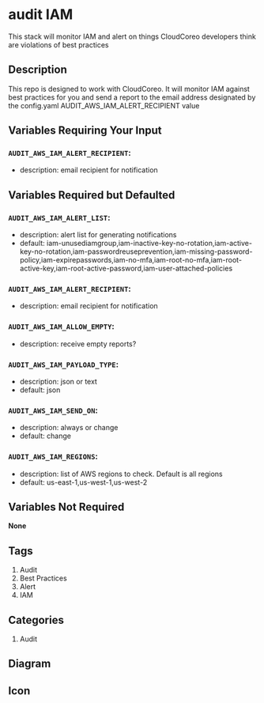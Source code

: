 audit IAM
============================
This stack will monitor IAM and alert on things CloudCoreo developers think are violations of best practices


## Description

This repo is designed to work with CloudCoreo. It will monitor IAM against best practices for you and send a report to the email address designated by the config.yaml AUDIT_AWS_IAM_ALERT_RECIPIENT value

## Variables Requiring Your Input

### `AUDIT_AWS_IAM_ALERT_RECIPIENT`:
  * description: email recipient for notification

## Variables Required but Defaulted

### `AUDIT_AWS_IAM_ALERT_LIST`:
  * description: alert list for generating notifications
  * default: iam-unusediamgroup,iam-inactive-key-no-rotation,iam-active-key-no-rotation,iam-passwordreuseprevention,iam-missing-password-policy,iam-expirepasswords,iam-no-mfa,iam-root-no-mfa,iam-root-active-key,iam-root-active-password,iam-user-attached-policies

### `AUDIT_AWS_IAM_ALERT_RECIPIENT`:
  * description: email recipient for notification

### `AUDIT_AWS_IAM_ALLOW_EMPTY`:
  * description: receive empty reports?

### `AUDIT_AWS_IAM_PAYLOAD_TYPE`:
  * description: json or text
  * default: json

### `AUDIT_AWS_IAM_SEND_ON`:
  * description: always or change
  * default: change

### `AUDIT_AWS_IAM_REGIONS`:
  * description: list of AWS regions to check. Default is all regions
  * default: us-east-1,us-west-1,us-west-2

## Variables Not Required

**None**

## Tags

1. Audit
1. Best Practices
1. Alert
1. IAM

## Categories

1. Audit

## Diagram



## Icon



